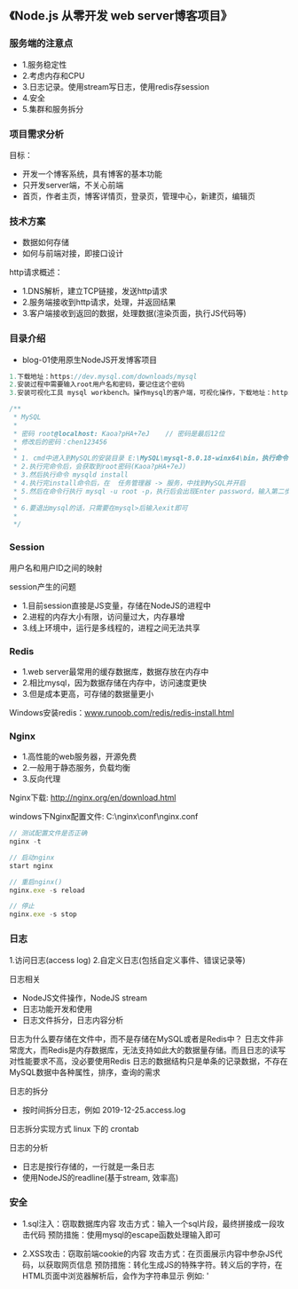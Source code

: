 ## 《Node.js 从零开发 web server博客项目》

### 服务端的注意点
- 1.服务稳定性
- 2.考虑内存和CPU
- 3.日志记录。使用stream写日志，使用redis存session
- 4.安全
- 5.集群和服务拆分


### 项目需求分析
目标：
- 开发一个博客系统，具有博客的基本功能
- 只开发server端，不关心前端
- 首页，作者主页，博客详情页，登录页，管理中心，新建页，编辑页


### 技术方案
- 数据如何存储
- 如何与前端对接，即接口设计

http请求概述：
- 1.DNS解析，建立TCP链接，发送http请求
- 2.服务端接收到http请求，处理，并返回结果
- 3.客户端接收到返回的数据，处理数据(渲染页面，执行JS代码等)

### 目录介绍
- blog-01使用原生NodeJS开发博客项目



```javascript
1.下载地址：https://dev.mysql.com/downloads/mysql
2.安装过程中需要输入root用户名和密码，要记住这个密码
3.安装可视化工具 mysql workbench。操作mysql的客户端，可视化操作，下载地址：https://dev.mysql.com/downloads/workbench 
```

```javascript
/**
 * MySQL
 * 
 * 密码 root@localhost: Kaoa?pHA+7eJ    // 密码是最后12位
 * 修改后的密码：chen123456
 * 
 * 1. cmd中进入到MySQL的安装目录 E:\MySQL\mysql-8.0.18-winx64\bin，执行命令 mysqld --initialize --console
 * 2.执行完命令后，会获取到root密码(Kaoa?pHA+7eJ)
 * 3.然后执行命令 mysqld install
 * 4.执行完install命令后，在  任务管理器 -> 服务，中找到MySQL并开启
 * 5.然后在命令行执行 mysql -u root -p，执行后会出现Enter password，输入第二步获取的密码
 * 
 * 6.要退出mysql的话，只需要在mysql>后输入exit即可
 * 
 */
```

### Session
用户名和用户ID之间的映射

session产生的问题
- 1.目前session直接是JS变量，存储在NodeJS的进程中
- 2.进程的内存大小有限，访问量过大，内存暴增
- 3.线上环境中，运行是多线程的，进程之间无法共享


### Redis
- 1.web server最常用的缓存数据库，数据存放在内存中
- 2.相比mysql，因为数据存储在内存中，访问速度更快
- 3.但是成本更高，可存储的数据量更小

Windows安装redis：www.runoob.com/redis/redis-install.html


### Nginx
- 1.高性能的web服务器，开源免费
- 2.一般用于静态服务，负载均衡
- 3.反向代理

Nginx下载: http://nginx.org/en/download.html

windows下Nginx配置文件: C:\nginx\conf\nginx.conf

```javascript
// 测试配置文件是否正确
nginx -t

// 启动nginx
start nginx

// 重启nginx()
nginx.exe -s reload

// 停止
nginx.exe -s stop
```

### 日志
1.访问日志(access log)
2.自定义日志(包括自定义事件、错误记录等)

日志相关
- NodeJS文件操作，NodeJS stream
- 日志功能开发和使用
- 日志文件拆分，日志内容分析

日志为什么要存储在文件中，而不是存储在MySQL或者是Redis中？
日志文件非常庞大，而Redis是内存数据库，无法支持如此大的数据量存储。而且日志的读写对性能要求不高，没必要使用Redis
日志的数据结构只是单条的记录数据，不存在MySQL数据中各种属性，排序，查询的需求


日志的拆分
- 按时间拆分日志，例如 2019-12-25.access.log

日志拆分实现方式
linux 下的 crontab 

日志的分析
- 日志是按行存储的，一行就是一条日志
- 使用NodeJS的readline(基于stream, 效率高)

### 安全
- 1.sql注入：窃取数据库内容
攻击方式：输入一个sql片段，最终拼接成一段攻击代码
预防措施：使用mysql的escape函数处理输入即可

- 2.XSS攻击：窃取前端cookie的内容
攻击方式：在页面展示内容中参杂JS代码，以获取网页信息
预防措施：转化生成JS的特殊字符。转义后的字符，在HTML页面中浏览器解析后，会作为字符串显示
例如: '<script>alert(1)</sciprt>' 在浏览器中解析，会作为JavaScript代码执行
而： '&lt;script&gt;alert(1)&lt;/script&gt;'在浏览器中解析后，会作为字符串'<script>alert(1)</sciprt>'显示

- 3.密码加密：保障用户信息安全


### Express

```javascript
// 安装express辅助工具
npm install express-generator -g

// 初始化一个项目目录
express express-blog

// 安装依赖
npm install

// 运行项目
npm start
```

**express中间件**
```javascript
const express = require('express')
const app = express()

app.use((req, res, next) => {
    // use/get/post等express方法的回调函数就是Express的中间件
    next()  // next的执行用于串联起前后的中间。如果不手动执行 next()，中间件是不会往下一个执行的
})

// 需要搞清楚，访问一个路由地址的时候，哪些中间件会执行，哪些不会执行
```

中间件原理
- app.use用来注册中间件，先收集起来
- 遇到http请求，根据path和mehod判断触发哪些中间件
- 实现next机制，即上一个中间件通过next触发下一个中间件

### KOA
- express中间件是异步回调，koa2原生支持async/await
- 新开发的框架和系统，都开始基于koa2，例如egg.js
- koa2肯定是未来的趋势

安装KOA2脚手架工具
```javascript
// 安装脚手架
npm install koa-generator -g

// 创建项目
koa2 blog-koa

// 安装依赖
npm install

// 启动项目
npm run dev
```










